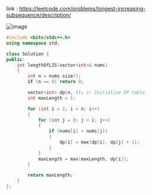link : https://leetcode.com/problems/longest-increasing-subsequence/description/

![image](https://github.com/user-attachments/assets/24cb0d99-9712-49d3-8525-5dd179bc8416)


```cpp
#include <bits/stdc++.h>
using namespace std;

class Solution {
public:
    int lengthOfLIS(vector<int>& nums) 
    {
        int n = nums.size();
        if (n == 0) return 0;

        vector<int> dp(n, 1); // Initialize DP table
        int maxLength = 1;

        for (int i = 1; i < n; i++) 
        {
            for (int j = 0; j < i; j++) 
            {
                if (nums[i] > nums[j]) 
                {
                    dp[i] = max(dp[i], dp[j] + 1);
                }
            }
            maxLength = max(maxLength, dp[i]);
        }

        return maxLength;
    }
};
```

